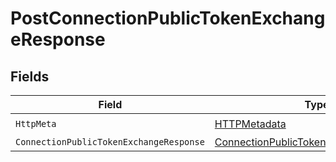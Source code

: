 # PostConnectionPublicTokenExchangeResponse


## Fields

| Field                                                                                                     | Type                                                                                                      | Required                                                                                                  | Description                                                                                               |
| --------------------------------------------------------------------------------------------------------- | --------------------------------------------------------------------------------------------------------- | --------------------------------------------------------------------------------------------------------- | --------------------------------------------------------------------------------------------------------- |
| `HttpMeta`                                                                                                | [HTTPMetadata](../../Models/Components/HTTPMetadata.md)                                                   | :heavy_check_mark:                                                                                        | N/A                                                                                                       |
| `ConnectionPublicTokenExchangeResponse`                                                                   | [ConnectionPublicTokenExchangeResponse](../../Models/Components/ConnectionPublicTokenExchangeResponse.md) | :heavy_minus_sign:                                                                                        | OK                                                                                                        |